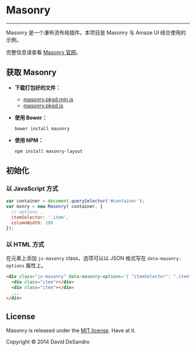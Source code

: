 # Masonry
---

Masonry 是一个瀑布流布局插件。本项目是 Masonry 与 Amaze UI 结合使用的示例。

完整信息请查看 [Masonry 官网](http://masonry.desandro.com)。

## 获取 Masonry

- **下载打包好的文件：**

  + [masonry.pkgd.min.js](masonry.pkgd.min.js)
  + [masonry.pkgd.js](masonry.pkgd.js)

- **使用 Bower：**

  ```
  bower install masonry
  ```

- **使用 NPM：**

  ```
  npm install masonry-layout
  ```

## 初始化

### 以 JavaScript 方式

``` js
var container = document.querySelector('#container');
var msnry = new Masonry( container, {
  // options...
  itemSelector: '.item',
  columnWidth: 200
});
```

### 以 HTML 方式

在元素上添加 `js-masonry` class，选项可以以 JSON 格式写在 `data-masonry-options` 属性上。

``` html
<div class="js-masonry" data-masonry-options='{ "itemSelector": ".item", "columnWidth": 200 }'>
  <div class="item"></div>
  <div class="item"></div>
  ...
</div>
```

## License

Masonry is released under the [MIT license](http://desandro.mit-license.org). Have at it.

Copyright :copyright: 2014 David DeSandro
